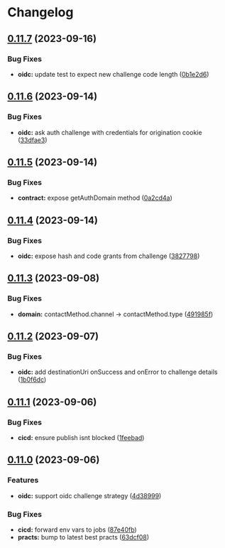# Changelog

## [0.11.7](https://github.com/whodisio/whodis-client/compare/v0.11.6...v0.11.7) (2023-09-16)


### Bug Fixes

* **oidc:** update test to expect new challenge code length ([0b1e2d6](https://github.com/whodisio/whodis-client/commit/0b1e2d60070642c89f63e7ad92ce2afcc036eb46))

## [0.11.6](https://github.com/whodisio/whodis-client/compare/v0.11.5...v0.11.6) (2023-09-14)


### Bug Fixes

* **oidc:** ask auth challenge with credentials for origination cookie ([33dfae3](https://github.com/whodisio/whodis-client/commit/33dfae37d28bcdd653f7ca0a83d84f5e503ffcd2))

## [0.11.5](https://github.com/whodisio/whodis-client/compare/v0.11.4...v0.11.5) (2023-09-14)


### Bug Fixes

* **contract:** expose getAuthDomain method ([0a2cd4a](https://github.com/whodisio/whodis-client/commit/0a2cd4a5774a7e34cf22503bd96baf520f9fe521))

## [0.11.4](https://github.com/whodisio/whodis-client/compare/v0.11.3...v0.11.4) (2023-09-14)


### Bug Fixes

* **oidc:** expose hash and code grants from challenge ([3827798](https://github.com/whodisio/whodis-client/commit/3827798b6ba05a27b7ed90e46f1b5c5a750060fa))

## [0.11.3](https://github.com/whodisio/whodis-client/compare/v0.11.2...v0.11.3) (2023-09-08)


### Bug Fixes

* **domain:** contactMethod.channel -&gt; contactMethod.type ([491985f](https://github.com/whodisio/whodis-client/commit/491985fd5e3ec0c18f1225036f7a4f55584ac234))

## [0.11.2](https://github.com/whodisio/whodis-client/compare/v0.11.1...v0.11.2) (2023-09-07)


### Bug Fixes

* **oidc:** add destinationUri onSuccess and onError to challenge details ([1b0f6dc](https://github.com/whodisio/whodis-client/commit/1b0f6dcd4f139a9c97e948ee9b5f07c775430481))

## [0.11.1](https://github.com/whodisio/whodis-client/compare/v0.11.0...v0.11.1) (2023-09-06)


### Bug Fixes

* **cicd:** ensure publish isnt blocked ([1feebad](https://github.com/whodisio/whodis-client/commit/1feebad847768e95fd0d3d9122a619cd10e62413))

## [0.11.0](https://github.com/whodisio/whodis-client/compare/v0.10.2...v0.11.0) (2023-09-06)


### Features

* **oidc:** support oidc challenge strategy ([4d38999](https://github.com/whodisio/whodis-client/commit/4d38999c008e9d160ec466ef46b9a715e9f6f9cd))


### Bug Fixes

* **cicd:** forward env vars to jobs ([87e40fb](https://github.com/whodisio/whodis-client/commit/87e40fb2d50def6655b1179f57a26242197ef1aa))
* **practs:** bump to latest best practs ([63dcf08](https://github.com/whodisio/whodis-client/commit/63dcf080f0ba3cc944c6cd8f3e2dfcfeb0ab0143))

